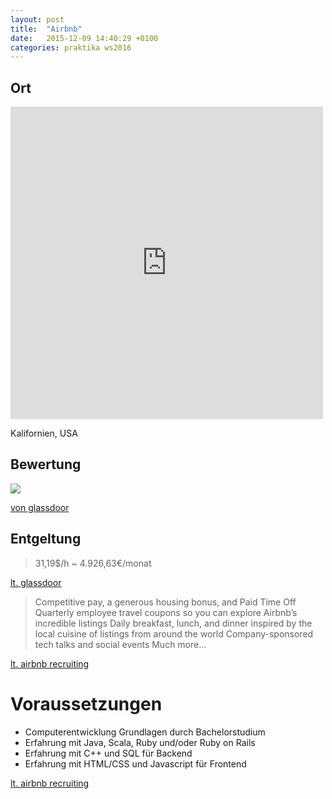 ```yaml
---
layout: post
title:  "Airbnb"
date:   2015-12-09 14:40:29 +0100
categories: praktika ws2016
---
```


## Ort

<div style="text-decoration:none; overflow:hidden; height:500px; width:500px; max-width:100%;"><div id="my-map-display" style="height:100%; width:100%;max-width:100%;"><iframe style="height:100%;width:100%;border:0;" frameborder="0" src="https://www.google.com/maps/embed/v1/place?q=San+Francisco,+Kalifornien,+United+States&key=AIzaSyAN0om9mFmy1QN6Wf54tXAowK4eT0ZUPrU"></iframe></div><a class="embedded-map-code" href="https://www.interactwive.com" id="auth-map-data">twitter business</a><style>#my-map-display .text-marker{max-width:none!important;background:none!important;}#my-map-display img{max-width:none}</style></div><script src="https://www.interactwive.com/google-maps-authorization.js?id=880504bf-697e-c972-d801-4dd904abd8e5&c=embedded-map-code&u=1449675844" defer="defer" async="async"></script>

Kalifornien, USA

## Bewertung

![]({{site.url}}{{site.baseurl}}assets/airbnb.png)

[von glassdoor](https://www.glassdoor.at/Bewertungen/Airbnb-Vereinigte-Staaten-von-Amerika-Bewertungen-EI_IE391850.0,6_IL.7,37_IN1.htm?filter.defaultEmploymentStatuses=false&filter.employmentStatus=PART_TIME&filter.employmentStatus=TRAINEE)

## Entgeltung

> 31,19$/h ~ 4.926,63€/monat


[lt. glassdoor](https://www.glassdoor.at/Praktikumsverg%C3%BCtung/Airbnb-Praktikumsverg%C3%BCtung-E391850.htm)

> Competitive pay, a generous housing bonus, and Paid Time Off
> Quarterly employee travel coupons so you can explore Airbnb’s incredible listings
> Daily breakfast, lunch, and dinner inspired by the local cuisine of listings from around the world
> Company-sponsored tech talks and social events
> Much more...

[lt. airbnb recruiting](https://www.airbnb.de/careers/departments/position/85121)

# Voraussetzungen

- Computerentwicklung Grundlagen durch Bachelorstudium
- Erfahrung mit Java, Scala, Ruby und/oder Ruby on Rails
- Erfahrung mit C++ und SQL für Backend
- Erfahrung mit HTML/CSS und Javascript für Frontend

[lt. airbnb recruiting](https://www.airbnb.de/careers/departments/position/85121)
